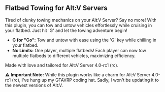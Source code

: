 
## Flatbed Towing for Alt:V Servers 

Tired of clunky towing mechanics on your Alt:V Server? Say no more! With this plugin, you can tow and untow vehicles effortlessly while cruising in your flatbed. Just hit 'G' and let the towing adventure begin!

- **G for "Go":** Tow and untow with ease using the 'G' key while chilling in your flatbed.
- **No Limits:** One player, multiple flatbeds! Each player can now tow multiple flatbeds to different vehicles, maximizing efficiency.

Made with love and tailored for Alt:V Server 4.0-rc1 (rc). 

⚠️ **Important Note:** While this plugin works like a charm for Alt:V Server 4.0-rc1 (rc), I've hung up my GTAVRP coding hat. Sadly, I won't be updating it to the newest versions of Alt:V.
